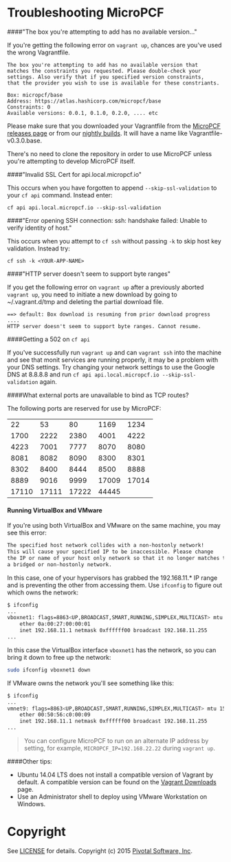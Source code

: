 # Troubleshooting MicroPCF

####"The box you're attempting to add has no available version..."

If you're getting the following error on `vagrant up`, chances are you've used the wrong Vagrantfile.
```
The box you're attempting to add has no available version that
matches the constraints you requested. Please double-check your
settings. Also verify that if you specified version constraints,
that the provider you wish to use is available for these constriants.

Box: micropcf/base
Address: https://atlas.hashicorp.com/micropcf/base
Constraints: 0
Available versions: 0.0.1, 0.1.0, 0.2.0, .... etc
```

Please make sure that you downloaded your Vagrantfile from the [MicroPCF releases page](https://github.com/pivotal-cf/micropcf/releases) or from our [nightly builds](https://micropcf.s3.amazonaws.com/nightly/index.html). It will have a name like Vagrantfile-v0.3.0.base.

There's no need to clone the repository in order to use MicroPCF unless you're attempting to develop MicroPCF itself.

####"Invalid SSL Cert for api.local.micropcf.io"

This occurs when you have forgotten to append `--skip-ssl-validation` to your `cf api` command. Instead enter:

`cf api api.local.micropcf.io --skip-ssl-validation`

####"Error opening SSH connection: ssh: handshake failed: Unable to verify identity of host."

This occurs when you attempt to `cf ssh` without passing `-k` to skip host key validation. Instead try:

`cf ssh -k <YOUR-APP-NAME>`

####"HTTP server doesn't seem to support byte ranges"

If you get the following error on `vagrant up` after a previously aborted `vagrant up`, you need to initiate a new download by going to ~/.vagrant.d/tmp and deleting the partial download file.

```
==> default: Box download is resuming from prior download progress
....
HTTP server doesn't seem to support byte ranges. Cannot resume.
```

####Getting a 502 on `cf api`

If you've successfully run `vagrant up` and can `vagrant ssh` into the machine and see that monit services are running properly, it may be a problem with your DNS settings. Try changing your network settings to use the Google DNS at 8.8.8.8 and run `cf api api.local.micropcf.io --skip-ssl-validation` again.

####What external ports are unavailable to bind as TCP routes?

The following ports are reserved for use by MicroPCF:

|     |     |     |     |     |
|-----|-----|-----|-----|-----|
|22   |53   |80   |1169 |1234 |
|1700 |2222 |2380 |4001 |4222 |
|4223 |7001 |7777 |8070 |8080 |
|8081 |8082 |8090 |8300 |8301 |
|8302 |8400 |8444 |8500 |8888 |
|8889 |9016 |9999 |17009|17014|
|17110|17111|17222|44445|     |

#### Running VirtualBox and VMware

If you're using both VirtualBox and VMware on the same machine, you may see this error:

```bash
The specified host network collides with a non-hostonly network!
This will cause your specified IP to be inaccessible. Please change
the IP or name of your host only network so that it no longer matches that of
a bridged or non-hostonly network.
```

In this case, one of your hypervisors has grabbed the 192.168.11.\* IP range and is preventing the other from accessing them. Use `ifconfig` to figure out which owns the network:

```bash
$ ifconfig
...
vboxnet1: flags=8863<UP,BROADCAST,SMART,RUNNING,SIMPLEX,MULTICAST> mtu 1500
	ether 0a:00:27:00:00:01
	inet 192.168.11.1 netmask 0xffffff00 broadcast 192.168.11.255
...
```

In this case the VirtualBox interface `vboxnet1` has the network, so you can bring it down to free up the network:

```bash
sudo ifconfig vboxnet1 down
```

If VMware owns the network you'll see something like this:

```bash
$ ifconfig
...
vmnet9: flags=8863<UP,BROADCAST,SMART,RUNNING,SIMPLEX,MULTICAST> mtu 1500
	ether 00:50:56:c0:00:09
	inet 192.168.11.1 netmask 0xffffff00 broadcast 192.168.11.255
...
```

> You can configure MicroPCF to run on an alternate IP address by setting, for example, `MICROPCF_IP=192.168.22.22` during `vagrant up`.


####Other tips:

* Ubuntu 14.04 LTS does not install a compatible version of Vagrant by default.  A compatible version can be found on the [Vagrant Downloads](http://www.vagrantup.com/downloads.html) page.
* Use an Administrator shell to deploy using VMware Workstation on Windows.

# Copyright

See [LICENSE](LICENSE) for details.
Copyright (c) 2015 [Pivotal Software, Inc](http://www.pivotal.io/).

